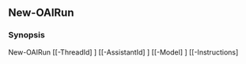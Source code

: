 New-OAIRun
----------

### Synopsis

New-OAIRun [[-ThreadId] <Object>] [[-AssistantId] <Object>] [[-Model] <Object>] [[-Instructions] <Object>] [[-AdditionalInstructions] <Object>] [[-AdditionalMessages] <Object>] [[-Tools] <Object>] [[-Metadata] <Object>] [[-Temperature] <Object>] [[-TopP] <Object>] [[-MaxPromptTokens] <Object>] [[-MaxCompletionTokens] <Object>] [[-TruncationStrategy] <Object>] [[-ToolChoice] <Object>] [[-ResponseFormat] <Object>] [-Stream] [<CommonParameters>]

---

### Description

---

### Parameters
#### **AdditionalInstructions**

|Type      |Required|Position|PipelineInput|
|----------|--------|--------|-------------|
|`[Object]`|false   |4       |false        |

#### **AdditionalMessages**

|Type      |Required|Position|PipelineInput|
|----------|--------|--------|-------------|
|`[Object]`|false   |5       |false        |

#### **AssistantId**

|Type      |Required|Position|PipelineInput        |Aliases|
|----------|--------|--------|---------------------|-------|
|`[Object]`|false   |1       |true (ByPropertyName)|id     |

#### **Instructions**

|Type      |Required|Position|PipelineInput|
|----------|--------|--------|-------------|
|`[Object]`|false   |3       |false        |

#### **MaxCompletionTokens**

|Type      |Required|Position|PipelineInput|
|----------|--------|--------|-------------|
|`[Object]`|false   |11      |false        |

#### **MaxPromptTokens**

|Type      |Required|Position|PipelineInput|
|----------|--------|--------|-------------|
|`[Object]`|false   |10      |false        |

#### **Metadata**

|Type      |Required|Position|PipelineInput|
|----------|--------|--------|-------------|
|`[Object]`|false   |7       |false        |

#### **Model**

|Type      |Required|Position|PipelineInput|
|----------|--------|--------|-------------|
|`[Object]`|false   |2       |false        |

#### **ResponseFormat**

Valid Values:

* auto
* json
* text

|Type      |Required|Position|PipelineInput|
|----------|--------|--------|-------------|
|`[Object]`|false   |14      |false        |

#### **Stream**

|Type      |Required|Position|PipelineInput|
|----------|--------|--------|-------------|
|`[switch]`|false   |Named   |false        |

#### **Temperature**

|Type      |Required|Position|PipelineInput|
|----------|--------|--------|-------------|
|`[Object]`|false   |8       |false        |

#### **ThreadId**

|Type      |Required|Position|PipelineInput        |Aliases  |
|----------|--------|--------|---------------------|---------|
|`[Object]`|false   |0       |true (ByPropertyName)|thread_id|

#### **ToolChoice**

|Type      |Required|Position|PipelineInput|
|----------|--------|--------|-------------|
|`[Object]`|false   |13      |false        |

#### **Tools**

|Type      |Required|Position|PipelineInput|
|----------|--------|--------|-------------|
|`[Object]`|false   |6       |false        |

#### **TopP**

|Type      |Required|Position|PipelineInput|
|----------|--------|--------|-------------|
|`[Object]`|false   |9       |false        |

#### **TruncationStrategy**

|Type      |Required|Position|PipelineInput|
|----------|--------|--------|-------------|
|`[Object]`|false   |12      |false        |

---

### Inputs
System.Object

---

### Outputs
* [Object](https://learn.microsoft.com/en-us/dotnet/api/System.Object)

---

### Syntax
```PowerShell
syntaxItem
```
```PowerShell
----------
```
```PowerShell
{@{name=New-OAIRun; CommonParameters=True; parameter=System.Object[]}}
```
